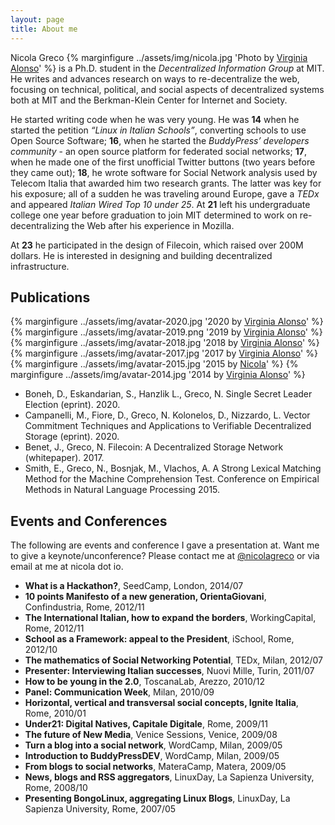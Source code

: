 ```yaml
---
layout: page
title: About me
---
```


Nicola Greco
{% marginfigure ../assets/img/nicola.jpg 'Photo by [Virginia Alonso](http://virginialonso.com)' %}
is a Ph.D. student in the _Decentralized Information Group_ at MIT. He writes and advances research on ways to re-decentralize the web, focusing on technical, political, and social aspects of decentralized systems both at MIT and the Berkman-Klein Center for Internet and Society.

He started writing code when he was very young. He was __14__ when he started the petition _“Linux in Italian Schools”_, converting schools to use Open Source Software; __16__, when he started the _BuddyPress’ developers community_ - an open source platform for federated social networks; __17__, when he made one of the first unofficial Twitter buttons (two years before they came out); __18__, he wrote software for Social Network analysis used by Telecom Italia that awarded him two research grants. The latter was key for his exposure; all of a sudden he was traveling around Europe, gave a *TEDx* and appeared *Italian Wired Top 10 under 25*. At __21__ left his undergraduate college one year before graduation to join MIT determined to work on re-decentralizing the Web after his experience in Mozilla.

At __23__ he participated in the design of Filecoin, which raised over 200M dollars. He is interested in designing and building decentralized infrastructure.

## Publications
{% marginfigure ../assets/img/avatar-2020.jpg '2020 by [Virginia Alonso](http://virginialonso.com)' %}
{% marginfigure ../assets/img/avatar-2019.png '2019 by [Virginia Alonso](http://virginialonso.com)' %}
{% marginfigure ../assets/img/avatar-2018.jpg '2018 by [Virginia Alonso](http://virginialonso.com)' %}
{% marginfigure ../assets/img/avatar-2017.jpg '2017 by [Virginia Alonso](http://virginialonso.com)' %}
{% marginfigure ../assets/img/avatar-2015.jpg '2015 by [Nicola](http://nicola.io)' %}
{% marginfigure ../assets/img/avatar-2014.jpg '2014 by [Virginia Alonso](http://virginialonso.com)' %}

- Boneh, D., Eskandarian, S., Hanzlik L., Greco, N. Single Secret Leader Election (eprint). 2020.
- Campanelli, M., Fiore, D., Greco, N. Kolonelos, D., Nizzardo, L. Vector Commitment Techniques and Applications to Verifiable Decentralized Storage  (eprint). 2020.
- Benet, J., Greco, N. Filecoin: A Decentralized Storage Network (whitepaper). 2017.
- Smith, E., Greco, N., Bosnjak, M., Vlachos, A. A Strong Lexical Matching Method for the Machine Comprehension Test. Conference on Empirical Methods in Natural Language Processing 2015.

## Events and Conferences

The following are events and conference I gave a presentation at. Want me to give a keynote/unconference? Please contact me at [@nicolagreco](http://twitter.com/nicolagreco) or via email at me at nicola dot io.

- __What is a Hackathon?__, SeedCamp, London, 2014/07
- __10 points Manifesto of a new generation, OrientaGiovani__, Confindustria, Rome, 2012/11
- __The International Italian, how to expand the borders__, WorkingCapital, Rome, 2012/11
- __School as a Framework: appeal to the President__, iSchool, Rome, 2012/10
- __The mathematics of Social Networking Potential__, TEDx, Milan, 2012/07
- __Presenter: Interviewing Italian successes__, Nuovi Mille, Turin, 2011/07
- __How to be young in the 2.0__, ToscanaLab, Arezzo, 2010/12
- __Panel: Communication Week__, Milan, 2010/09
- __Horizontal, vertical and transversal social concepts, Ignite Italia__, Rome, 2010/01
- __Under21: Digital Natives, Capitale Digitale__, Rome, 2009/11
- __The future of New Media__, Venice Sessions, Venice, 2009/08
- __Turn a blog into a social network__, WordCamp, Milan, 2009/05
- __Introduction to BuddyPressDEV__, WordCamp, Milan, 2009/05
- __From blogs to social networks__, MateraCamp, Matera, 2009/05
- __News, blogs and RSS aggregators__, LinuxDay, La Sapienza University, Rome, 2008/10
- __Presenting BongoLinux, aggregating Linux Blogs__, LinuxDay, La Sapienza University, Rome, 2007/05
